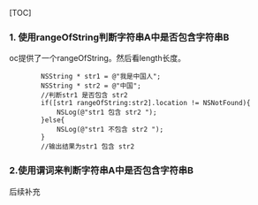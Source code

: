 [TOC]
### 1. 使用rangeOfString判断字符串A中是否包含字符串B
oc提供了一个rangeOfString。然后看length长度。
```
        NSString * str1 = @"我是中国人";
        NSString * str2 = @"中国";
        //判断str1 是否包含 str2
        if([str1 rangeOfString:str2].location != NSNotFound){
            NSLog(@"str1 包含 str2 ");
        }else{
            NSLog(@"str1 不包含 str2 ");
        }
        //输出结果为str1 包含 str2
```
### 2.使用谓词来判断字符串A中是否包含字符串B
后续补充